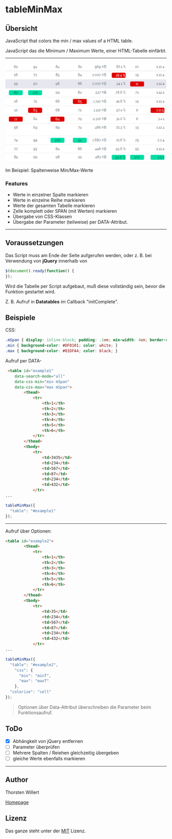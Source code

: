 # tableMinMax

## Übersicht
JavaScript that colors the min / max values of a HTML table.

JavaScript das die Minimum / Maximum Werte, einer HTML-Tabelle einfärbt.

____

![Ergebnis](/images/tableMinMax.png)

Im Beispiel: Spaltenweise Min/Max-Werte

### Features

- Werte in einzelner Spalte markieren
- Werte in einzelne Reihe markieren
- Werte der gesamten Tabelle markieren
- Zelle komplett oder SPAN (mit Werten)  markieren
- Übergabe von CSS-Klassen
- Übergabe der Parameter (teilweise) per DATA-Attribut.

___

## Voraussetzungen

Das Script muss am Ende der Seite aufgerufen werden, oder z. B. bei Verwendung von **jQuery** innerhalb von
``` JavaScript
$(document).ready(function() {
});
```

Wird die Tabelle per Script aufgebaut, muß diese vollständig sein, bevor die Funktion gestartet wird.

Z. B. Aufruf in **Datatables** im Callback "initComplete".

## Beispiele

CSS:
``` CSS
.mSpan { display: inline-block; padding: .1em; min-width: 4em; border-radius: .3em; }
.min { background-color: #DF0101; color: white; }
.max { background-color: #01DFA4; color: black; }
```

Aufruf per DATA-
``` html
 <table id="example1"
    data-search-mode="all"
    data-css-min="min mSpan"
    data-css-max="max mSpan">
        <thead>
            <tr>
                <th>1</th>
                <th>2</th>
                <th>3</th>
                <th>4</th>
                <th>5</th>
                <th>6</th>
            </tr>
        </thead>
        <tbody>
            <tr>
                <td>3435</td>
                <td>234</td>
                <td>567</td>
                <td>87</td>
                <td>234</td>
                <td>432</td>
            </tr>
...
```
``` JavaScript
tableMinMax({
  "table": "#example1"
});
```
____

Aufruf über Optionen:
``` html
<table id="example2">
        <thead>
            <tr>
                <th>1</th>
                <th>2</th>
                <th>3</th>
                <th>4</th>
                <th>5</th>
                <th>6</th>
            </tr>
        </thead>
        <tbody>
            <tr>
                <td>35</td>
                <td>234</td>
                <td>567</td>
                <td>87</td>
                <td>234</td>
                <td>432</td>
            </tr>
...
```
``` JavaScript
tableMinMax({
  "table": "#example2",
    "css": {
      "min": "minT",
      "max": "maxT"
    },
  "colorize": "cell"
});
```
> 
> Optionen über Data-Attribut überschreiben die Parameter beim Funktionsaufruf.
>

## ToDo

- [x] Abhängkeit von jQuery entfernen
- [ ] Parameter überprüfen
- [ ] Mehrere Spalten / Reiehen gleichzeitig übergeben
- [ ] gleiche Werte ebenfalls markieren
 ___

## Author
Thorsten Willert

[Homepage](https://www.thorsten-willert.de/)

## Lizenz
Das ganze steht unter der [MIT](https://github.com/THWillert/tableMinMax/blob/master/LICENSE) Lizenz.


